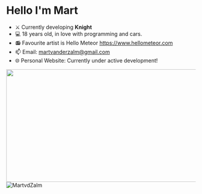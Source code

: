 <h1 id="title-with-image">
<!--   <img src="https://wereldvlaggen.nl/wp-content/uploads/2020/10/VOC-vereenigde-oostindische-compagnie-vlag-oranje-wit-blauw.jpg" width="120" alt="Prince's Flag"> -->
  Hello I'm Mart
<!--   <img src="https://upload.wikimedia.org/wikipedia/commons/5/54/Naval_ensign_of_the_Empire_of_Japan.svg" width="50" height="32" alt="Rising Sun Flag"> -->
</h1>

- ⚔️ Currently developing **Knight**
- 💻 18 years old, in love with programming and cars.
- 📻 Favourite artist is Hello Meteor https://www.hellometeor.com
- 📫 Email: martvanderzalm@gmail.com
- 🌐 Personal Website: Currently under active development!

<a href="https://github.com/devxb/gitanimals">
<img
  src="https://render.gitanimals.org/farms/MartvdZalm"
  width="600"
  height="300"
/>
</a>

<img align="left" src="https://github-readme-stats.vercel.app/api/top-langs?username=MartvdZalm&show_icons=true&theme=dark&locale=en&layout=compact" alt="MartvdZalm" />

